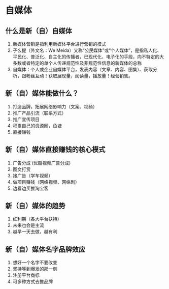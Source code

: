 # 自媒体

## 什么是新（自）自媒体

1. 新媒体营销是指利用新媒体平台进行营销的模式
2. 子么提（外文名：We Meida）又称“公民媒体”或“个人媒体”，是指私人化、平民化、普泛化、自主化的传播者，已现代化、电子化的手段，向不特定的大多数或者特定的单个人传递规范性及非规范性信息的新媒体的总称
3. 自媒体：个人或企业自媒体平台，发表内容（文章、内容、图集）、获取分析，跟粉丝互动！获取展现量，阅读量，播放量！经营销售。

## 新（自）媒体能做什么？

1. 打造品牌，拓展网络影响力（文案、视频）
2. 推广产品引流（联系方式）
3. 推广宣传项目
4. 积累自己的资源圈，鱼塘
5. 直接赚钱

## 新（自）媒体直接赚钱的核心模式

1. 广告分成 (优酷视频广告分成)
2. 图文打赏
3. 接广告（学车视频）
4. 做项目赚钱（网络视频、网络剧）
5. 边看边买推淘宝客

## 新（自）媒体的趋势

1. 红利期（各大平台扶持）
2. 未来也会是主流
3. 越早一天去做，越有利

## 新（自）媒体名字品牌效应

1. 想好一个名字不要改变
2. 坚持等到爆发的那一刻
3. 注册平台商标
4. 可多种方式去推品牌